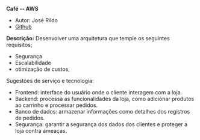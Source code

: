 **Café -- AWS**

* Autor: José Rildo
* [Github](https://github.com/jrildosilva/case-cafe-AWS)

**Descrição:**
Desenvolver uma arquitetura que temple os seguintes requisitos;

* Segurança  
* Escalabilidade  
* otimização de custos,

Sugestões de serviço e tecnologia:

* Frontend: interface do usuário onde o cliente interagem com a loja.
* Backend: processa as funcionalidades da loja, como adicionar produtos ao carrinho e processar pedidos.
* Banco de dados: armazenar informações como detalhes dos registros de pedidos.
* Segurança: garantir a segurança dos dados dos clientes e proteger a loja contra ameaças.
